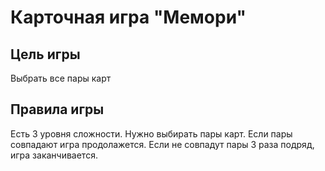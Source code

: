 # Карточная игра "Мемори"

## Цель игры
Выбрать все пары карт

## Правила игры
Есть 3 уровня сложности.
Нужно выбирать пары карт. Если пары совпадают игра продолажется. Если не совпадут пары 3 раза подряд, игра заканчивается.

